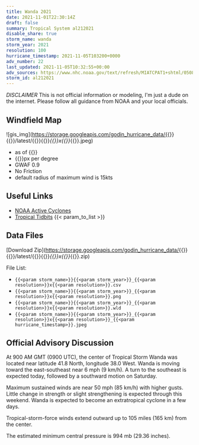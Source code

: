```yaml
---
title: Wanda 2021
date: 2021-11-01T22:30:14Z
draft: false
summary: Tropical System al212021
disable_share: true
storm_name: wanda
storm_year: 2021
resolution: 100
hurricane_timestamp: 2021-11-05T103200+0000
adv_number: 22
last_updated: 2021-11-05T10:32:55+00:00
adv_sources: https://www.nhc.noaa.gov/text/refresh/MIATCPAT1+shtml/050849.shtml;https://www.nhc.noaa.gov/refresh/graphics_at1+shtml/085609.shtml?cone
storm_id: al212021
---
```

*DISCLAIMER* This is not official information or modeling, I'm just a dude on the internet.  Please follow all guidance from NOAA and your local officials.

## Windfield Map
![gis_img](https://storage.googleapis.com/godin_hurricane_data/{{<param storm_name>}}{{<param storm_year>}}/latest/{{<param storm_name>}}{{<param storm_year>}}_{{<param resolution>}}x{{<param resolution>}}_{{<param hurricane_timestamp>}}.jpeg)

- as of {{<param last_updated>}}
- {{<param resolution>}}px per degree
- GWAF 0.9
- No Friction
- default radius of maximum wind is 15kts

## Useful Links
- [NOAA Active Cyclones](https://www.nhc.noaa.gov/)
- [Tropical Tidbits](https://www.tropicaltidbits.com/storminfo/)
{{< param_to_list >}}

## Data Files
[Download Zip](https://storage.googleapis.com/godin_hurricane_data/{{<param storm_name>}}{{<param storm_year>}}/latest/{{<param storm_name>}}{{<param storm_year>}}_{{<param resolution>}}x{{<param resolution>}}_{{<param hurricane_timestamp>}}.zip)

File List:
- `{{<param storm_name>}}{{<param storm_year>}}_{{<param resolution>}}x{{<param resolution>}}.csv`
- `{{<param storm_name>}}{{<param storm_year>}}_{{<param resolution>}}x{{<param resolution>}}.png`
- `{{<param storm_name>}}{{<param storm_year>}}_{{<param resolution>}}x{{<param resolution>}}.wld`
- `{{<param storm_name>}}{{<param storm_year>}}_{{<param resolution>}}x{{<param resolution>}}_{{<param hurricane_timestamp>}}.jpeg`


## Official Advisory Discussion
At 900 AM GMT (0900 UTC), the center of Tropical Storm Wanda was
located near latitude 41.8 North, longitude 38.0 West.  Wanda is
moving toward the east-southeast near 6 mph (9 km/h).  A turn to the
southeast is expected today, followed by a southward motion on
Saturday.
 
Maximum sustained winds are near 50 mph (85 km/h) with higher gusts.
Little change in strength or slight strengthening is expected
through this weekend.  Wanda is expected to become an extratropical
cyclone in a few days.
 
Tropical-storm-force winds extend outward up to 105 miles (165 km)
from the center.
 
The estimated minimum central pressure is 994 mb (29.36 inches).